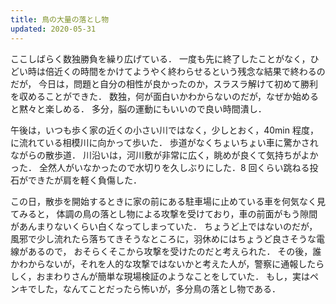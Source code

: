 ```yaml
---
title: 鳥の大量の落とし物
updated: 2020-05-31
---
```


ここしばらく数独勝負を繰り広げている．
一度も先に終了したことがなく，ひどい時は倍近くの時間をかけてようやく終わらせるという残念な結果で終わるのだが，
今日は，問題と自分の相性が良かったのか，スラスラ解けて初めて勝利を収めることができた．
数独，何が面白いかわからないのだが，なぜか始めると黙々と楽しめる．
多分，脳の運動にもいいので良い時間潰し．

午後は，いつも歩く家の近くの小さい川ではなく，少しとおく，40min 程度，に流れている相模川に向かって歩いた．
歩道がなくちょいちょい車に驚かされながらの散歩道．
川沿いは，河川敷が非常に広く，眺めが良くて気持ちがよかった．
全然人がいなかったので水切りを久しぶりにした．8 回くらい跳ねる投石ができたが肩を軽く負傷した．

この日，散歩を開始するときに家の前にある駐車場に止めている車を何気なく見てみると，
体調の鳥の落とし物による攻撃を受けており，車の前面がもう隙間があんまりないくらい白くなってしまっていた．
ちょうど上ではないのだが，風邪で少し流れたら落ちてきそうなところに，羽休めにはちょうど良さそうな電線があるので，
おそらくそこから攻撃を受けたのだと考えられた．
その後，誰かわからないが，それを人的な攻撃ではないかと考えた人が，警察に通報したらしく，おまわりさんが簡単な現場検証のようなことをしていた．
もし，実はペンキでした，なんてことだったら怖いが，多分鳥の落とし物である．
